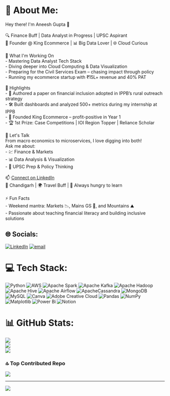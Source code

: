 # 💫 About Me:
Hey there! I'm Aneesh Gupta 👋<br><br>🔍 Finance Buff | Data Analyst in Progress | UPSC Aspirant  <br>💼 Founder @ King Ecommerce | 📊 Big Data Lover | 🌐 Cloud Curious  <br><br>🚀 What I'm Working On<br>- Mastering Data Analyst Tech Stack  <br>- Diving deeper into Cloud Computing & Data Visualization <br>- Preparing for the Civil Services Exam – chasing impact through policy  <br>- Running my ecommerce startup with ₹15L+ revenue and 40% PAT  <br><br>🎯 Highlights<br>- 🧾 Authored a paper on financial inclusion adopted in IPPB’s rural outreach strategy  <br>- 🛠️ Built dashboards and analyzed 500+ metrics during my internship at IPPB  <br>- 🧠 Founded King Ecommerce – profit-positive in Year 1  <br>- 🏆 1st Prize: Case Competitions | IOI Region Topper | Reliance Scholar  <br><br>💬 Let's Talk<br>From macro economics to microservices, I love digging into both!  <br>Ask me about:<br>- 💹 Finance & Markets  <br>- 📊 Data Analysis & Visualization  <br>- 🧭 UPSC Prep & Policy Thinking  <br><br>📫 [Connect on LinkedIn](https://www.linkedin.com/in/aneeshgupta246/)  <br>📍 Chandigarh | 🌍 Travel Buff | 🎯 Always hungry to learn<br><br>⚡ Fun Facts<br>- Weekend mantra: Markets 📉, Mains GS 📘, and Mountains ⛰️  <br>- Passionate about teaching financial literacy and building inclusive solutions<br>


## 🌐 Socials:
[![LinkedIn](https://img.shields.io/badge/LinkedIn-%230077B5.svg?logo=linkedin&logoColor=white)](https://linkedin.com/in/aneeshg246) [![email](https://img.shields.io/badge/Email-D14836?logo=gmail&logoColor=white)](mailto:guptaaneesh246@gmail.com) 

# 💻 Tech Stack:
![Python](https://img.shields.io/badge/python-3670A0?style=plastic&logo=python&logoColor=ffdd54) ![AWS](https://img.shields.io/badge/AWS-%23FF9900.svg?style=plastic&logo=amazon-aws&logoColor=white) ![Apache Spark](https://img.shields.io/badge/Apache%20Spark-FDEE21?style=plastic&logo=apachespark&logoColor=black) ![Apache Kafka](https://img.shields.io/badge/Apache%20Kafka-000?style=plastic&logo=apachekafka) ![Apache Hadoop](https://img.shields.io/badge/Apache%20Hadoop-66CCFF?style=plastic&logo=apachehadoop&logoColor=black) ![Apache Hive](https://img.shields.io/badge/Apache%20Hive-FDEE21?style=plastic&logo=apachehive&logoColor=black) ![Apache Airflow](https://img.shields.io/badge/Apache%20Airflow-017CEE?style=plastic&logo=Apache%20Airflow&logoColor=white) ![ApacheCassandra](https://img.shields.io/badge/cassandra-%231287B1.svg?style=plastic&logo=apache-cassandra&logoColor=white) ![MongoDB](https://img.shields.io/badge/MongoDB-%234ea94b.svg?style=plastic&logo=mongodb&logoColor=white) ![MySQL](https://img.shields.io/badge/mysql-4479A1.svg?style=plastic&logo=mysql&logoColor=white) ![Canva](https://img.shields.io/badge/Canva-%2300C4CC.svg?style=plastic&logo=Canva&logoColor=white) ![Adobe Creative Cloud](https://img.shields.io/badge/Adobe%20Creative%20Cloud-DA1F26.svg?style=plastic&logo=Adobe%20Creative%20Cloud&logoColor=white) ![Pandas](https://img.shields.io/badge/pandas-%23150458.svg?style=plastic&logo=pandas&logoColor=white) ![NumPy](https://img.shields.io/badge/numpy-%23013243.svg?style=plastic&logo=numpy&logoColor=white) ![Matplotlib](https://img.shields.io/badge/Matplotlib-%23ffffff.svg?style=plastic&logo=Matplotlib&logoColor=black) ![Power Bi](https://img.shields.io/badge/power_bi-F2C811?style=plastic&logo=powerbi&logoColor=black) ![Notion](https://img.shields.io/badge/Notion-%23000000.svg?style=plastic&logo=notion&logoColor=white)
# 📊 GitHub Stats:
![](https://github-readme-stats.vercel.app/api?username=aneeshg246&theme=dark&hide_border=false&include_all_commits=false&count_private=false)<br/>
![](https://nirzak-streak-stats.vercel.app/?user=aneeshg246&theme=dark&hide_border=false)<br/>
![](https://github-readme-stats.vercel.app/api/top-langs/?username=aneeshg246&theme=dark&hide_border=false&include_all_commits=false&count_private=false&layout=compact)

### 🔝 Top Contributed Repo
![](https://github-contributor-stats.vercel.app/api?username=aneeshg246&limit=5&theme=dark&combine_all_yearly_contributions=true)

---
[![](https://visitcount.itsvg.in/api?id=aneeshg246&icon=0&color=12)](https://visitcount.itsvg.in)

<!-- Proudly created with GPRM ( https://gprm.itsvg.in ) -->
